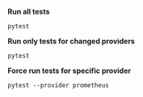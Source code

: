 

**Run all tests**
```
pytest
```

**Run only tests for changed providers**
```
pytest
```

**Force run tests for specific provider**
```
pytest --provider prometheus
```
